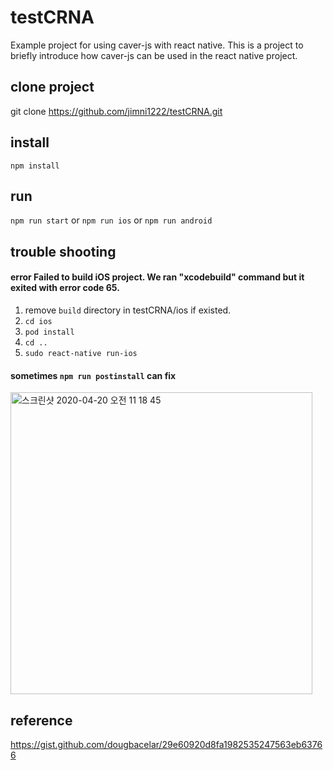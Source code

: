 # testCRNA
Example project for using caver-js with react native. This is a project to briefly introduce how caver-js can be used in the react native project.

## clone project
git clone https://github.com/jimni1222/testCRNA.git

## install
`npm install`

## run
`npm run start`
or
`npm run ios`
or
`npm run android`

## trouble shooting
#### error Failed to build iOS project. We ran "xcodebuild" command but it exited with error code 65.
1. remove `build` directory in testCRNA/ios if existed. 
2. `cd ios`
3. `pod install`
4. `cd ..`
5. `sudo react-native run-ios`

#### sometimes `npm run postinstall` can fix


<img width="483" alt="스크린샷 2020-04-20 오전 11 18 45" src="https://user-images.githubusercontent.com/32922423/79707935-0294df80-82f9-11ea-88b0-80e27d19282e.png">

## reference
https://gist.github.com/dougbacelar/29e60920d8fa1982535247563eb63766
